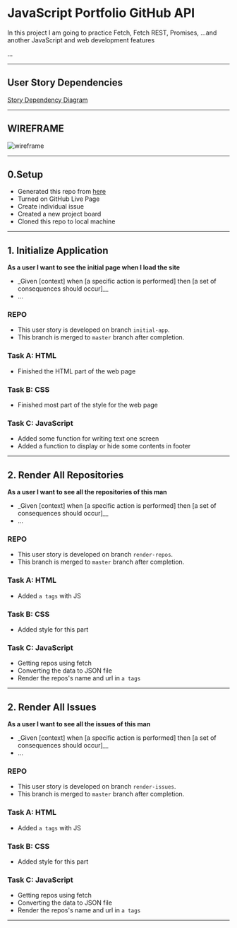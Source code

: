 # JavaScript Portfolio GitHub API

In this project I am going to practice Fetch, Fetch REST, Promises, ...and another JavaScript and web development features

...

---

## User Story Dependencies

[Story Dependency Diagram](https://excalidraw.com/)

---

## WIREFRAME

![wireframe]()

---

## 0.Setup

- Generated this repo from [here](https://github.com/HackYourFutureBelgium/starter-basic-import-export)
- Turned on GitHub Live Page
- Create individual issue
- Created a new project board
- Cloned this repo to local machine

---

## 1. Initialize Application

**As a user I want to see the initial page when I load the site**

- \_Given [context] when [a specific action is performed] then [a set of consequences should occur]\_\_
- ...

### REPO

- This user story is developed on branch `initial-app`.
- This branch is merged to `master` branch after completion.

### Task A: HTML

- Finished the HTML part of the web page

### Task B: CSS

- Finished most part of the style for the web page

### Task C: JavaScript

- Added some function for writing text one screen
- Added a function to display or hide some contents in footer

---

## 2. Render All Repositories

**As a user I want to see all the repositories of this man**

- \_Given [context] when [a specific action is performed] then [a set of consequences should occur]\_\_
- ...

### REPO

- This user story is developed on branch `render-repos`.
- This branch is merged to `master` branch after completion.

### Task A: HTML

- Added `a tags` with JS

### Task B: CSS

- Added style for this part

### Task C: JavaScript

- Getting repos using fetch
- Converting the data to JSON file
- Render the repos's name and url in `a tags`

---

## 2. Render All Issues

**As a user I want to see all the issues of this man**

- \_Given [context] when [a specific action is performed] then [a set of consequences should occur]\_\_
- ...

### REPO

- This user story is developed on branch `render-issues`.
- This branch is merged to `master` branch after completion.

### Task A: HTML

- Added `a tags` with JS

### Task B: CSS

- Added style for this part

### Task C: JavaScript

- Getting repos using fetch
- Converting the data to JSON file
- Render the repos's name and url in `a tags`

---

